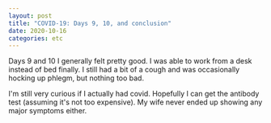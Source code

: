 ```yaml
---
layout: post
title: "COVID-19: Days 9, 10, and conclusion"
date: 2020-10-16
categories: etc
---
```


Days 9 and 10 I generally felt pretty good. I was able to work from a desk
instead of bed finally. I still had a bit of a cough and was occasionally
hocking up phlegm, but nothing too bad.

I'm still very curious if I actually had covid. Hopefully I can get the antibody
test (assuming it's not too expensive). My wife never ended up showing any major
symptoms either.
